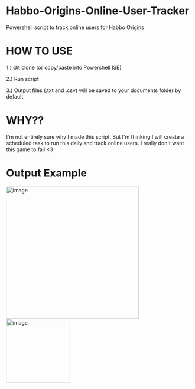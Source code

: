# Habbo-Origins-Online-User-Tracker
Powershell script to track online users for Habbo Origins

# HOW TO USE
1.) Git clone (or copy/paste into Powershell ISE)

2.) Run script

3.) Output files (.txt and .csv) will be saved to your documents folder by default

# WHY??
I'm not entirely sure why I made this script. But I'm thinking I will create a scheduled task to run this daily and track online users. I really don't want this game to fail <3

# Output Example
<img width="359" alt="image" src="https://github.com/paulpierce34/Habbo-Origins-Online-User-Tracker/assets/33561650/fb09b825-304f-4ce1-b1f9-c766e4d618a8">

<img width="173" alt="image" src="https://github.com/paulpierce34/Habbo-Origins-Online-User-Tracker/assets/33561650/aaf244ca-1cd2-4c08-ad26-6995502e3115">

